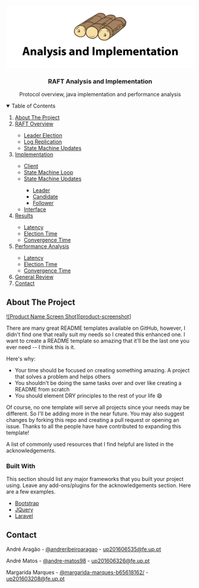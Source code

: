 <!-- PROJECT LOGO -->
<br />
<p align="center">
  <a href="https://github.com/araragao/raft/tree/main/pictures">
    <img src="pictures/raft_repository_logo.png" alt="Logo">
  </a>
  <h3 align="center">RAFT Analysis and Implementation</h3>
  <p align="center">Protocol overview, java implementation and performance analysis</p>
</p>



<!-- TABLE OF CONTENTS -->
<details open="open">
  <summary>Table of Contents</summary>
  <ol>
    <li>
      <a href="#about-the-project">About The Project</a>
    </li>
    <li><a href="#raft-overview">RAFT Overview</a></li>
      <ul>
        <li><a href="#leader-election">Leader Election</a></li>
        <li><a href="#log-replication">Log Replication</a></li>
        <li><a href="#update-state-machine">State Machine Updates</a></li>
      </ul>
    <li><a href="#implementation">Implementation</a></li>
      <ul>
        <li><a href="#client">Client</a></li>
        <li><a href="#state-machine-loop">State Machine Loop</a></li>
        <li><a href="#update-state-machine">State Machine Updates</a></li>
            <ul>
              <li><a href="#leader">Leader</a></li>
              <li><a href="#candidate">Candidate</a></li>
              <li><a href="#follower">Follower</a></li>
            </ul>
        <li><a href="#interface">Interface</a></li>
      </ul>
    <li><a href="#results">Results</a></li>
      <ul>
        <li><a href="#latency-results">Latency</a></li>
        <li><a href="#election-time-results">Election Time</a></li>
        <li><a href="#convergence-time-results">Convergence Time</a></li>
      </ul>
    <li><a href="#performance-analysis">Performance Analysis</a></li>
      <ul>
        <li><a href="#latency-analysis">Latency</a></li>
        <li><a href="#election-time-analysis">Election Time</a></li>
        <li><a href="#convergence-time-analysis">Convergence Time</a></li>
      </ul>
    <li><a href="#general-review">General Review</a></li>
    <li><a href="#contact">Contact</a></li>
  </ol>
</details>



<!-- ABOUT THE PROJECT -->
## About The Project

[![Product Name Screen Shot][product-screenshot]](https://example.com)

There are many great README templates available on GitHub, however, I didn't find one that really suit my needs so I created this enhanced one. I want to create a README template so amazing that it'll be the last one you ever need -- I think this is it.

Here's why:
* Your time should be focused on creating something amazing. A project that solves a problem and helps others
* You shouldn't be doing the same tasks over and over like creating a README from scratch
* You should element DRY principles to the rest of your life :smile:

Of course, no one template will serve all projects since your needs may be different. So I'll be adding more in the near future. You may also suggest changes by forking this repo and creating a pull request or opening an issue. Thanks to all the people have have contributed to expanding this template!

A list of commonly used resources that I find helpful are listed in the acknowledgements.

### Built With

This section should list any major frameworks that you built your project using. Leave any add-ons/plugins for the acknowledgements section. Here are a few examples.
* [Bootstrap](https://getbootstrap.com)
* [JQuery](https://jquery.com)
* [Laravel](https://laravel.com)



<!-- CONTACT -->
## Contact

André Aragão - [@andreribeiroaragao](https://www.linkedin.com/in/andreribeiroaragao/) - up201606535@fe.up.pt

André Matos - [@andre-matos98](https://www.linkedin.com/in/andre-matos98/) - up201606326@fe.up.pt

Margarida Marques - [@margarida-marques-b65618162/](https://www.linkedin.com/in/margarida-marques-b65618162/) - up201603208@fe.up.pt

